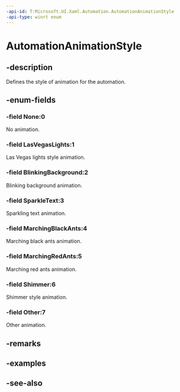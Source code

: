 ```yaml
---
-api-id: T:Microsoft.UI.Xaml.Automation.AutomationAnimationStyle
-api-type: winrt enum
---
```


<!-- Enumeration syntax
public enum Windows.UI.Xaml.Automation.AutomationAnimationStyle : int
-->

# AutomationAnimationStyle

## -description
Defines the style of animation for the automation.

## -enum-fields
### -field None:0
No animation.

### -field LasVegasLights:1
Las Vegas lights style animation.

### -field BlinkingBackground:2
Blinking background animation.

### -field SparkleText:3
Sparkling text animation.

### -field MarchingBlackAnts:4
Marching black ants animation.

### -field MarchingRedAnts:5
Marching red ants animation.

### -field Shimmer:6
Shimmer style animation.

### -field Other:7
Other animation.


## -remarks

## -examples

## -see-also
